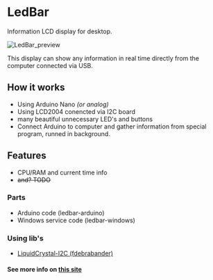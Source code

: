 # LedBar

Information LCD display for desktop.

![LedBar_preview](https://frogling.com/site/wp-content/uploads/2018/07/DSC_0277.jpg)

This display can show any information in real time directly from the computer connected via USB.

## How it works

* Using Arduino Nano _(or analog)_
* Using LCD2004 conencted via I2C board
* many beautiful unnecessary LED's and buttons
* Connect Arduino to computer and gather information from special program, runned in background.

## Features
* CPU/RAM and current time info
* ~~and? TODO~~

### Parts
* Arduino code (ledbar-arduino)
* Windows service code (ledbar-windows)

### Using lib's
* [LiquidCrystal-I2C (fdebrabander)](https://github.com/fdebrabander/Arduino-LiquidCrystal-I2C-library)

#### See more info on [this site](https://mvodya.com/ledbar-project/)
